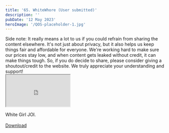 ```yaml
---
title: '65. WhiteWhore (User submitted)'
description: ''
pubDate: '12 May 2023'
heroImage: '/QOS-placeholder-1.jpg'
---
```

<div class="video_paragraph_header"> Side note: It really means a lot to us if you could refrain from sharing the content elsewhere. It's not just about privacy, but it also helps us keep things fair and affordable for everyone. We're working hard to make sure our prices stay low, and when content gets leaked without credit, it can make things tough. So, if you do decide to share, please consider giving a shoutout/credit to the website. We truly appreciate your understanding and support!</div>

<iframe src="https://drive.google.com/file/d/1BD2TOok6wMTn2ilqtaOjMcCb7Ml-f5C0/preview" width="200" height="100" allow="autoplay" allowfullscreen="allowfullscreen"></iframe>

White Girl JOI.
<br>
<br>
<a class="read_more" href="https://drive.google.com/file/d/1BD2TOok6wMTn2ilqtaOjMcCb7Ml-f5C0/view?usp=sharing">Download</a>